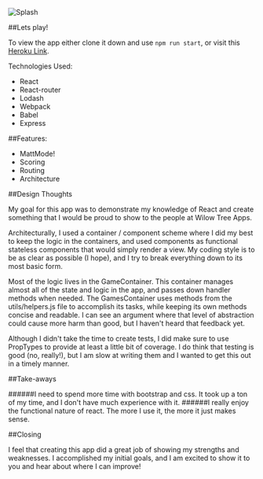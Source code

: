 ![Splash](http://i.imgur.com/tZs9pG1.png)

##Lets play!

To view the app either clone it down and use `npm run start`, or visit this [Heroku Link](http://willow-tree-name-game-jc.herokuapp.com/#/).

Technologies Used:
 * React
 * React-router
 * Lodash
 * Webpack
 * Babel
 * Express

##Features:
 * MattMode!
 * Scoring
 * Routing
 * Architecture


##Design Thoughts

My goal for this app was to demonstrate my knowledge of React and create something that I would be proud to show to the people at Wilow Tree Apps.

Architecturally, I used a container / component scheme where I did my best to keep the logic in the containers, and used components as functional stateless components that would simply render a view. My coding style is to be as clear as possible (I hope), and I try to break everything down to its most basic form. 

Most of the logic lives in the GameContainer. This container manages almost all of the state and logic in the app, and passes down handler methods when needed. The GamesContainer uses methods from the utils/helpers.js file to accomplish its tasks, while keeping its own methods concise and readable. I can see an argument where that level of abstraction could cause more harm than good, but I haven't heard that feedback yet.

Although I didn't take the time to create tests, I did make sure to use PropTypes to provide at least a little bit of coverage. I do think that testing is good (no, really!), but I am slow at writing them and I wanted to get this out in a timely manner.

##Take-aways

######I need to spend more time with bootstrap and css. It took up a ton of my time, and I don't have much experience with it.
######I really enjoy the functional nature of react. The more I use it, the more it just makes sense.

##Closing

I feel that creating this app did a great job of showing my strengths and weaknesses. I accomplished my initial goals, and I am excited to show it to you and hear about where I can improve!